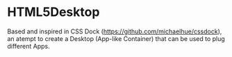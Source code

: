HTML5Desktop
============

Based and inspired in CSS Dock (https://github.com/michaelhue/cssdock), an atempt to create a Desktop (App-like Container) that can be used to plug different Apps.
